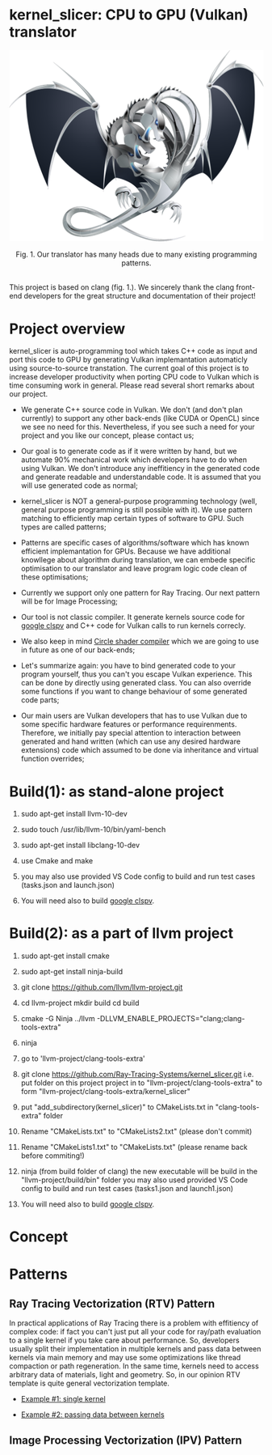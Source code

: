 # kernel_slicer: CPU to GPU (Vulkan) translator
<p align = "center"><img src="logo.png" width = "600"></p>
<p align = "center">Fig. 1. Our translator has many heads due to many existing programming patterns.</p><BR>
This project is based on clang (fig. 1.). We sincerely thank the clang front-end developers for the great structure and documentation of their project!

# Project overview

kernel_slicer is auto-programming tool which takes C++ code as input and port this code to GPU by generating Vulkan implemantation automaticly using source-to-source transtation. The current goal of this project is to increase developer productivity when porting CPU code to Vulkan which is time consuming work in general. Please read several short remarks about our project.

* We generate C++ source code in Vulkan. We don't (and don't plan currently) to support any other back-ends (like CUDA or OpenCL) since we see no need for this. Nevertheless, if you see such a need for your project and you like our concept, please contact us;

* Our goal is to generate code as if it were written by hand, but we automate 90% mechanical work which developers have to do when using Vulkan. We don't introduce any ineffitiency in the generated code and generate readable and understandable code. It is assumed that you will use generated code as normal;

* kernel_slicer is NOT a general-purpose programming technology (well, general purpose programming is still possible with it). We use pattern matching to efficiently map certain types of software to GPU. Such types are called patterns;

* Patterns are specific cases of algorithms/software which has known efficient implemantation for GPUs. Because we have additional knowllege about algorithm during translation, we can embede specific optimisation to our translator and leave program logic code clean of these optimisations; 

* Currently we support only one pattern for Ray Tracing. Our next pattern will be for Image Processing; 

* Our tool is not classic compiler. It generate kernels source code for [google clspv](https://github.com/google/clspv "Clspv is a prototype compiler for a subset of OpenCL C to Vulkan compute shaders") and C++ code for Vulkan calls to run kernels correcly. 

* We also keep in mind [Circle shader compiler](https://github.com/seanbaxter/shaders "writing shaders in C++ with Circle compiler") which we are going to use in future as one of our back-ends; 

* Let's summarize again: you have to bind generated code to your program yourself, thus you can't you escape Vulkan experience. This can be done by directly using generated class. You can also override some functions if you want to change behaviour of some generated code parts;

* Our main users are Vulkan developers that has to use Vulkan due to some specific hardware features or performance requirenments. Therefore, we initially pay special attention to interaction between generated and hand written (which can use any desired hardware extensions) code which assumed to be done via inheritance and virtual function overrides;

# Build(1): as stand-alone project

1. sudo apt-get install llvm-10-dev

2. sudo touch /usr/lib/llvm-10/bin/yaml-bench 

3. sudo apt-get install libclang-10-dev 

4. use Cmake and make

5. you may also use provided VS Code config to build and run test cases (tasks.json and launch.json)

6. You will need also to build [google clspv](https://github.com/google/clspv "Clspv is a prototype compiler for a subset of OpenCL C to Vulkan compute shaders").

# Build(2): as a part of llvm project
1. sudo apt-get install cmake

2. sudo apt-get install ninja-build

3. git clone https://github.com/llvm/llvm-project.git 

4. cd llvm-project 
   mkdir build 
   cd build

5. cmake -G Ninja ../llvm -DLLVM_ENABLE_PROJECTS="clang;clang-tools-extra" 

6. ninja

7. go to 'llvm-project/clang-tools-extra'

8. git clone https://github.com/Ray-Tracing-Systems/kernel_slicer.git
   i.e. put folder on this project project in to "llvm-project/clang-tools-extra" to form "llvm-project/clang-tools-extra/kernel_slicer"
   
8. put "add_subdirectory(kernel_slicer)" to CMakeLists.txt in "clang-tools-extra" folder

9. Rename "CMakeLists.txt" to "CMakeLists2.txt"  (please don't commit)

10. Rename "CMakeLists1.txt" to "CMakeLists.txt" (please rename back before commiting!)

11. ninja (from build folder of clang)
     the new executable will be build in the "llvm-project/build/bin" folder
     you may also used provided VS Code config to build and run test cases (tasks1.json and launch1.json)

12. You will need also to build [google clspv](https://github.com/google/clspv "Clspv is a prototype compiler for a subset of OpenCL C to Vulkan compute shaders").

# Concept 

# Patterns

## Ray Tracing Vectorization (RTV) Pattern

In practical applications of Ray Tracing there is a problem with effitiency of complex code: if fact you can't just put all your code for ray/path evaluation to a single kernel if you take care about performance. So, developers usually split their implementation in multiple kernels and pass data between kernels via main memory and may use some optimizations like thread compaction or path regeneration. In the same time, kernels need to access arbitrary data of materials, light and geometry. So, in our opinion RTV template is quite general vectorization template. 

* [Example #1: single kernel ](README_ex00.md)

* [Example #2: passing data between kernels](README_ex01.md)


## Image Processing Vectorization (IPV) Pattern

